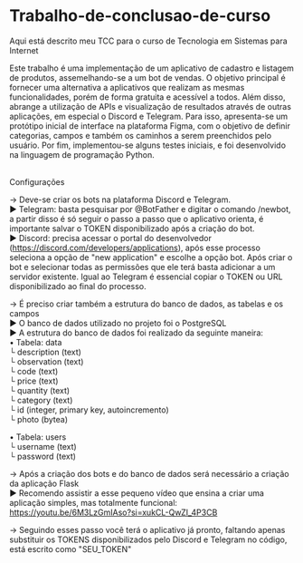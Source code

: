 # Trabalho-de-conclusao-de-curso
Aqui está descrito meu TCC para o curso de Tecnologia em Sistemas para Internet

Este trabalho é uma implementação de um aplicativo de cadastro e listagem de produtos, assemelhando-se a um bot de vendas. O objetivo principal é fornecer uma alternativa a aplicativos que realizam as mesmas funcionalidades, porém de forma gratuita e acessível a todos. Além disso, abrange a utilização de APIs e visualização de resultados através de outras aplicações, em especial o Discord e Telegram. Para isso, apresenta-se um protótipo inicial de interface na plataforma Figma, com o objetivo de definir categorias, campos e também os caminhos a serem preenchidos pelo usuário. Por fim, implementou-se alguns testes iniciais, e foi desenvolvido na linguagem de programação Python.
<br/><br/>

Configurações<br/>

→ Deve-se criar os bots na plataforma Discord e Telegram.<br/>
   ► Telegram: basta pesquisar por @BotFather e digitar o comando /newbot, a partir disso é só seguir o passo a passo que o aplicativo orienta, é importante salvar o TOKEN disponibilizado após a criação do bot.<br/>
   ► Discord: precisa acessar o portal do desenvolvedor (https://discord.com/developers/applications), após esse processo seleciona a opção de "new application" e escolhe a opção bot. Após criar o bot e selecionar todas as permissões que ele terá basta adicionar a um servidor existente. Igual ao Telegram é essencial copiar o TOKEN ou URL disponibilizado ao final do processo.<br/>

→ É preciso criar também a estrutura do banco de dados, as tabelas e os campos<br/>
  ► O banco de dados utilizado no projeto foi o PostgreSQL<br/>
  ► A estrutura do banco de dados foi realizado da seguinte maneira:  <br/>
     • Tabela: data <br/>
                 └ description (text) <br/>
                 └ observation (text) <br/>
                 └ code (text) <br/>
                 └ price (text) <br/>
                 └ quantity (text) <br/>
                 └ category (text) <br/>
                 └ id (integer, primary key, autoincremento) <br/>
                 └ photo (bytea) <br/>

  • Tabela: users<br/>
               └ username (text)<br/>
               └ password (text)<br/>
     
→ Após a criação dos bots e do banco de dados será necessário a criação da aplicação Flask<br/>
   ► Recomendo assistir a esse pequeno vídeo que ensina a criar uma aplicação simples, mas totalmente funcional: https://youtu.be/6M3LzGmIAso?si=xukCL-QwZI_4P3CB<br/>

→ Seguindo esses passo você terá o aplicativo já pronto, faltando apenas substituir os TOKENS disponibilizados pelo Discord e Telegram no código, está escrito como "SEU_TOKEN"<br/>
